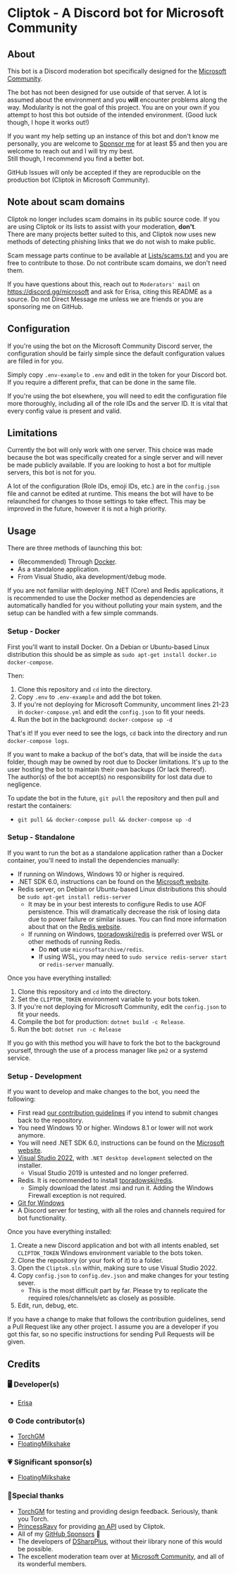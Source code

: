 ﻿# Cliptok - A Discord bot for Microsoft Community

## About
This bot is a Discord moderation bot specifically designed for the [Microsoft Community](https://msft.chat/).  

The bot has not been designed for use outside of that server. A lot is assumed about the environment and you **will** encounter problems along the way.
Modularity is not the goal of this project. You are on your own if you attempt to host this bot outside of the intended environment. (Good luck though, I hope it works out!)

If you want my help setting up an instance of this bot and don't know me personally, you are welcome to [Sponsor me](https://github.com/sponsors/Erisa) for at least $5 and then you are welcome to reach out and I will try my best.  
Still though, I recommend you find a better bot.

GitHub Issues will only be accepted if they are reproducible on the production bot (Cliptok in Microsoft Community).

## Note about scam domains
Cliptok no longer includes scam domains in its public source code. If you are using Cliptok or its lists to assist with your moderation, **don't**.  
There are many projects better suited to this, and Cliptok now uses new methods of detecting phishing links that we do not wish to make public.

Scam message parts continue to be available at [Lists/scams.txt](Lists/scams.txt) and you are free to contribute to those. Do not contribute scam domains, we don't need them.

If you have questions about this, reach out to `Moderators' mail` on https://discord.gg/microsoft and ask for Erisa, citing this README as a source. Do not Direct Message me unless we are friends or you are sponsoring me on GitHub.

## Configuration
If you're using the bot on the Microsoft Community Discord server, the configuration should be fairly simple since the default configuration values are filled in for you.  

Simply copy `.env-example` to `.env` and edit in the token for your Discord bot. If you require a different prefix, that can be done in the same file.

If you're using the bot elsewhere, you will need to edit the configuration file more thoroughly, including all of the role IDs and the server ID. It is vital that every config value is present and valid.

## Limitations
Currently the bot will only work with one server. This choice was made because the bot was specifically created for a single server and will never be made publicly available. If you are looking to host a bot for multiple servers, this bot is not for you.

A lot of the configuration (Role IDs, emoji IDs, etc.) are in the `config.json` file and cannot be edited at runtime. This means the bot will have to be relaunched for changes to those settings to take effect. This may be improved in the future, however it is not a high priority.

## Usage
There are three methods of launching this bot:
- (Recommended) Through [Docker](https://www.docker.com/).
- As a standalone application.
- From Visual Studio, aka development/debug mode.

If you are not familiar with deploying .NET (Core) and Redis applications, it is recommended to use the Docker method as dependencies are automatically handled for you without polluting your main system, and the setup can be handled with a few simple commands.

### Setup - Docker
First you'll want to install Docker. On a Debian or Ubuntu-based Linux distribution this should be as simple as `sudo apt-get install docker.io docker-compose`.

Then:
1. Clone this repository and `cd` into the directory.
2. Copy `.env` to `.env-example` and add the bot token.
3. If you're not deploying for Microsoft Community, uncomment lines 21-23 in `docker-compose.yml` and edit the `config.json` to fit your needs.
4. Run the bot in the background: `docker-compose up -d`

That's it! If you ever need to see the logs, `cd` back into the directory and run `docker-compose logs`.

If you want to make a backup of the bot's data, that will be inside the `data` folder, though may be owned by root due to Docker limitations. It's up to the user hosting the bot to maintain their own backups (Or lack thereof).  
The author(s) of the bot accept(s) no responsibility for lost data due to negligence.

To update the bot in the future, `git pull` the repository and then pull and restart the containers:
- `git pull && docker-compose pull && docker-compose up -d`

### Setup - Standalone
If you want to run the bot as a standalone application rather than a Docker container, you'll need to install the dependencies manually:
- If running on Windows, Windows 10 or higher is required.
- .NET SDK 6.0, instructions can be found on the [Microsoft website](https://dotnet.microsoft.com/download).
- Redis server, on Debian or Ubuntu-based Linux distributions this should be `sudo apt-get install redis-server`
    - It may be in your best interests to configure Redis to use AOF persistence. This will dramatically decrease the risk of losing data due to power failure or similar issues. You can find more information about that on the [Redis website](https://redis.io/topics/persistence).
    - If running on Windows, [tporadowski/redis](https://github.com/tporadowski/redis) is preferred over WSL or other methods of running Redis.
        - Do **not** use `microsoftarchive/redis`.
        - If using WSL, you may need to `sudo service redis-server start` or `redis-server` manually.

Once you have everything installed:
1. Clone this repository and `cd` into the directory.
2. Set the `CLIPTOK_TOKEN` environment variable to your bots token.
3. If you're not deploying for Microsoft Community, edit the `config.json` to fit your needs.
4. Compile the bot for production: `dotnet build -c Release`.
5. Run the bot: `dotnet run -c Release`

If you go with this method you will have to fork the bot to the background yourself, through the use of a process manager like `pm2` or a systemd service.

### Setup - Development
If you want to develop and make changes to the bot, you need the following:
- First read [our contribution guidelines](CONTRIBUTING.md) if you intend to submit changes back to the repository.
- You need Windows 10 or higher. Windows 8.1 or lower will not work anymore.
- You will need .NET SDK 6.0, instructions can be found on the [Microsoft website](https://dotnet.microsoft.com/download).
- [Visual Studio 2022](https://visualstudio.microsoft.com/vs/), with `.NET desktop development` selected on the installer. 
    - Visual Studio 2019 is untested and no longer preferred.
- Redis. It is recommended to install [tporadowski/redis](https://github.com/tporadowski/redis).
    - Simply download the latest .msi and run it. Adding the Windows Firewall exception is not required.
- [Git for Windows](https://gitforwindows.org/)
- A Discord server for testing, with all the roles and channels required for bot functionality.

Once you have everything installed:
1. Create a new Discord application and bot with all intents enabled, set `CLIPTOK_TOKEN` Windows environment variable to the bots token.
2. Clone the repository (or your fork of it) to a folder.
3. Open the `Cliptok.sln` within, making sure to use Visual Studio 2022.
4. Copy `config.json` to `config.dev.json` and make changes for your testing sever.
    - This is the most difficult part by far. Please try to replicate the required roles/channels/etc as closely as possible.
5. Edit, run, debug, etc.

If you have a change to make that follows the contribution guidelines, send a Pull Request like any other project. I assume you are a developer if you got this far, so no specific instructions for sending Pull Requests will be given.

## Credits

### 🖥️ Developer(s)
- [Erisa](https://github.com/Erisa)

### ⚙️ Code contributor(s)
- [TorchGM](https://github.com/TorchGM)
- [FloatingMilkshake](https://github.com/FloatingMilkshake)

### 💗 Significant sponsor(s) 
- [FloatingMilkshake](https://github.com/FloatingMilkshake)

### 🙏Special thanks
- [TorchGM](https://github.com/TorchGM) for testing and providing design feedback. Seriously, thank you Torch.
- [PrincessRavy](https://github.com/PrincessRavy) for providing [an API](https://docs.ravy.org/share/5bc92059-64ef-4d6d-816e-144b78e97d89) used by Cliptok.
- All of my [GitHub Sponsors](https://github.com/sponsors/Erisa) 💝
- The developers of [DSharpPlus](https://github.com/DSharpPlus/DSharpPlus), without their library none of this would  be possible.
- The excellent moderation team over at [Microsoft Community](https://msft.chat/), and all of its wonderful members.
